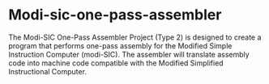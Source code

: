 # Modi-sic-one-pass-assembler
The Modi-SIC One-Pass Assembler Project (Type 2) is designed to create a program that performs one-pass assembly for the Modified Simple Instruction Computer (modi-SIC). The assembler will translate assembly code into machine code compatible with the Modified Simplified Instructional Computer.
